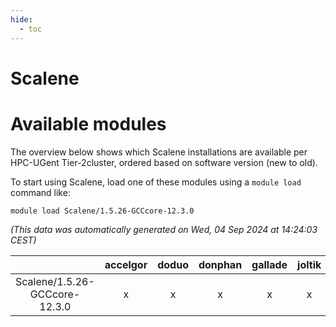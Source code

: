 ```yaml
---
hide:
  - toc
---
```


Scalene
=======

# Available modules


The overview below shows which Scalene installations are available per HPC-UGent Tier-2cluster, ordered based on software version (new to old).

To start using Scalene, load one of these modules using a `module load` command like:

```shell
module load Scalene/1.5.26-GCCcore-12.3.0
```

*(This data was automatically generated on Wed, 04 Sep 2024 at 14:24:03 CEST)*  

| |accelgor|doduo|donphan|gallade|joltik|shinx|skitty|
| :---: | :---: | :---: | :---: | :---: | :---: | :---: | :---: |
|Scalene/1.5.26-GCCcore-12.3.0|x|x|x|x|x|x|x|
